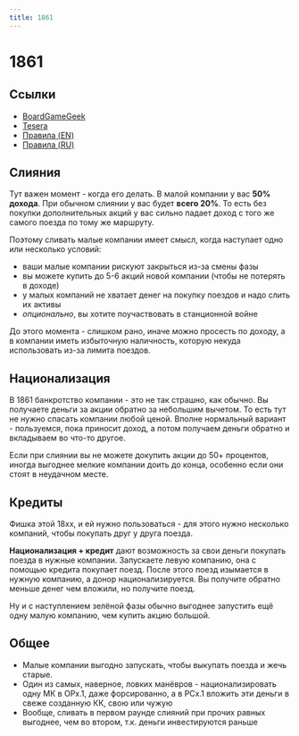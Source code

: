 ```yaml
---
title: 1861
---
```


# 1861

## Ссылки

* [BoardGameGeek](https://boardgamegeek.com/boardgame/292187/18611867-railways-russiacanada)
* [Tesera](https://tesera.ru/game/1861-1867/)
* [Правила (EN)](https://boardgamegeek.com/filepage/212807/18611867-rulebook)
* [Правила (RU)](1861-1867-rules-ru-0.9-20210615.pdf)

## Слияния

Тут важен момент - когда его делать. В малой компании у вас **50% дохода**. При обычном слиянии у вас будет **всего 20%**. То есть без покупки дополнительных акций у вас сильно падает доход с того же самого поезда по тому же маршруту.

Поэтому сливать малые компании имеет смысл, когда наступает одно или несколько условий:
* ваши малые компании рискуют закрыться из-за смены фазы
* вы можете купить до 5-6 акций новой компании (чтобы не потерять в доходе)
* у малых компаний не хватает денег на покупку поездов и надо слить их активы
* *опционально*, вы хотите поучаствовать в станционной войне

До этого момента - слишком рано, иначе можно просесть по доходу, а в компании иметь избыточную наличность, которую некуда использовать из-за лимита поездов.

## Национализация

В 1861 банкротство компании - это не так страшно, как обычно. Вы получаете деньги за акции обратно за небольшим вычетом. То есть тут не нужно спасать компании любой ценой. Вполне нормальный вариант - пользуемся, пока приносит доход, а потом получаем деньги обратно и вкладываем во что-то другое.

Если при слиянии вы не можете докупить акции до 50+ процентов, иногда выгоднее мелкие компании доить до конца, особенно если они стоят в неудачном месте.

## Кредиты
Фишка этой 18хх, и ей нужно пользоваться - для этого нужно несколько компаний, чтобы покупать друг у друга поезда.

**Национализация + кредит** дают возможность за свои деньги покупать поезда в нужные компании.
Запускаете левую компанию, она с помощью кредита покупает поезд. После этого поезд изымается в нужную компанию, а донор национализируется. Вы получите обратно меньше денег чем вложили, но получите поезд.

Ну и с наступлением зелёной фазы обычно выгоднее запустить ещё одну малую компанию, чем купить акцию большой.

## Общее
* Малые компании выгодно запускать, чтобы выкупать поезда и жечь старые.
* Один из самых, наверное, ловких манёвров - национализировать одну МК в ОРx.1, даже форсированно, а в РСx.1 вложить эти деньги в свеже созданную КК, свою или чужую
* Вообще, сливать в первом раунде слияний при прочих равных выгоднее, чем во втором, т.к. деньги инвестируются раньше
